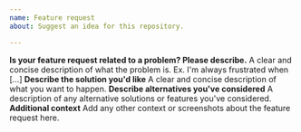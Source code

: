 ```yaml
---
name: Feature request
about: Suggest an idea for this repository.

---
```


<!--
If you have a support contract with Google, please create an issue in the [support console](https://cloud.google.com/support/) instead of GitHub. This will ensure a timely response.
-->

 **Is your feature request related to a problem? Please describe.**
A clear and concise description of what the problem is. Ex. I'm always frustrated when [...]
 **Describe the solution you'd like**
A clear and concise description of what you want to happen.
 **Describe alternatives you've considered**
A description of any alternative solutions or features you've considered.
 **Additional context**
Add any other context or screenshots about the feature request here.
